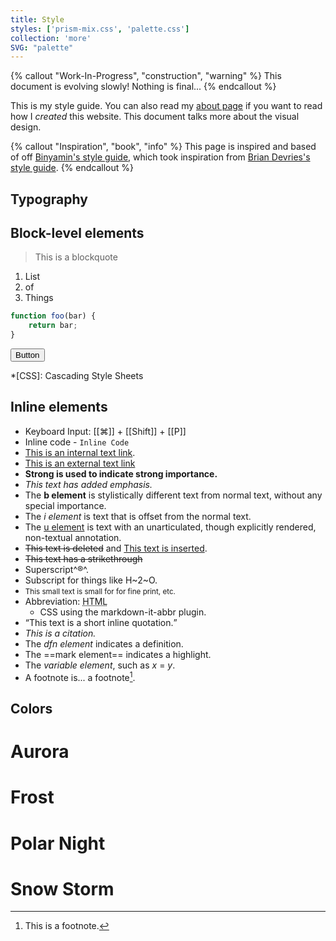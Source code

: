 ```yaml
---
title: Style
styles: ['prism-mix.css', 'palette.css']
collection: 'more'
SVG: "palette"
---
```


{% callout "Work-In-Progress", "construction", "warning" %}
This document is evolving slowly! Nothing is final...
{% endcallout %}

This is my style guide. You can also read my [about page](/about) if you want to read how I *created* this website. This document talks more about the visual design.

{% callout "Inspiration", "book", "info" %}
This page is inspired and based of off [Binyamin's style guide](https://binyam.in/style/), which took inspiration from [Brian Devries's style guide](https://brianjdevries.com/style-guide/).
{% endcallout %}


## Typography

## Block-level elements

> This is a blockquote

1. List
2. of
3. Things


```js
function foo(bar) {
    return bar;
}
```


<button class="btn">Button</button>

*[CSS]: Cascading Style Sheets

## Inline elements
- Keyboard Input: [[⌘]] + [[Shift]] + [[P]]
- Inline code - `Inline Code`
- [This is an internal text link](#).
- [This is an external text link](https://github.com)
- **Strong is used to indicate strong importance.**
- _This text has added emphasis._
- The <b>b element</b> is stylistically different text from normal text, without any special importance.
- The <i>i element</i> is text that is offset from the normal text.
- The <u>u element</u> is text with an unarticulated, though explicitly rendered, non-textual annotation.
- <del>This text is deleted</del> and <ins>This text is inserted</ins>.
- <s>This text has a strikethrough</s>
- Superscript^®^.
- Subscript for things like H~2~O.
- <small>This small text is small for for fine print, etc.</small>
- Abbreviation: <abbr title="Hyper Text Markup Language">HTML</abbr>
	- CSS using the markdown-it-abbr plugin.
- <q cite="https://developer.mozilla.org/en-US/docs/HTML/Element/q">This text is a short inline quotation.</q>
- <cite>This is a citation.</cite>
- The <dfn>dfn element</dfn> indicates a definition.
- The ==mark element== indicates a highlight.
- The <var>variable element</var>, such as <var>x</var> = <var>y</var>.
- A footnote is... a footnote[^1].


[^1]: This is a footnote.


## Colors

<div class="colors-container">
	<div id="aurora" class="wrapper">
	<h1 class="title">Aurora</h1>
		<div class="palette-card">
			<div class="palette large">
			<div class="swatch-box">
				<div data-color="#bf616a" class="color"></div>
			</div>
			<div class="swatch-box">
				<div data-color="#d08770" class="color"></div>
			</div>
			<div class="swatch-box">
				<div data-color="#ebcb8b" class="color"></div>
			</div>
			<div class="swatch-box">
				<div data-color="#a3be8c" class="color"></div>
			</div>
			<div class="swatch-box">
				<div data-color="#b48ead" class="color"></div>
			</div>
			</div>
		</div>
	</div>
	<div id="frost" class="wrapper">
		<h1 class="title">Frost</h1>
		<div class="palette-card">
			<div class="palette">
				<div class="swatch-box">
					<div data-color="#8fbcbb" class="color"></div>
				</div>
				<div class="swatch-box">
					<div data-color="#88c0d0" class="color"></div>
				</div>
				<div class="swatch-box">
					<div data-color="#81a1c1" class="color"></div>
				</div>
				<div class="swatch-box">
					<div data-color="#5e81ac" class="color"></div>
				</div>
			</div>
		</div>
	</div>
	<div id="polar-night" class="wrapper">
		<h1 class="title">Polar Night</h1>
		<div class="palette-card">
			<div class="palette">
				<div class="swatch-box">
					<div data-color="#2e3440" class="color"></div>
				</div>
				<div class="swatch-box">
					<div data-color="#3b4252" class="color"></div>
				</div>
				<div class="swatch-box">
					<div data-color="#434c5e" class="color"></div>
				</div>
				<div class="swatch-box">
					<div data-color="#4c566a" class="color"></div>
				</div>
			</div>
		</div>
	</div>
	<div id="snow-storm" class="wrapper">
		<h1 class="title">Snow Storm</h1>
		<div class="palette-card">
			<div class="palette small">
				<div class="swatch-box">
					<div data-color="#d8dee9" class="color"></div>
				</div>
				<div class="swatch-box">
					<div data-color="#e5e9f0" class="color"></div>
				</div>
				<div class="swatch-box">
					<div data-color="#eceff4" class="color"></div>
				</div>
			</div>
		</div>
	</div>
</div>

<script>
	const swatches = document.querySelectorAll(".swatch-box");
	swatches.forEach((swatch) => {
		const divColor = swatch.querySelector(".color");
		const background = divColor.getAttribute("data-color");
		divColor.style.backgroundColor = background;

		const divLabel = document.createElement("div");
		divLabel.classList.add("label");
		const divLabelText = document.createElement("span");
		divLabelText.classList.add("text");
		divLabelText.textContent = background;
		swatch.appendChild(divLabel);
		divLabel.append(divLabelText);

		const divLabelButton = document.createElement("button");
		divLabelButton.innerHTML =
			'<svg id="icon-copy" viewBox="0 0 24 24"><path d="M19,21H8V7H19M19,5H8A2,2 0 0,0 6,7V21A2,2 0 0,0 8,23H19A2,2 0 0,0 21,21V7A2,2 0 0,0 19,5M16,1H4A2,2 0 0,0 2,3V17H4V3H16V1Z"></path></svg>';
		divLabelButton.addEventListener("click", (event) => {
			navigator.clipboard.writeText(background);
	});

	divLabel.appendChild(divLabelButton);
});
</script>